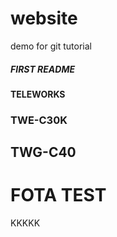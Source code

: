 # website
demo for git tutorial
##### FIRST README
#### TELEWORKS
### TWE-C30K
## TWG-C40
# FOTA TEST
KKKKK
